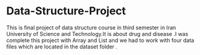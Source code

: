 # Data-Structure-Project
This is final project of data structure course in third semester in Iran University of Science and Technology.It is about drug and disease .I was complete this project with Array and List
and we had to work with four data files which are located in the dataset folder .
